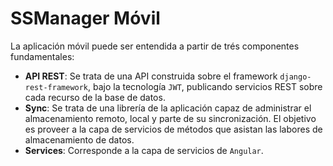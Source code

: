 SSManager Móvil
===============

La aplicación móvil puede ser entendida a partir de trés componentes fundamentales:

* **API REST**: Se trata de una API construida sobre el framework `django-rest-framework`, bajo la tecnología `JWT`, publicando servicios REST sobre cada recurso de la base de datos.
* **Sync**: Se trata de una librería de la aplicación capaz de administrar el almacenamiento remoto, local y parte de su sincronización. El objetivo es proveer a la capa de servicios de métodos que asistan las labores de almacenamiento de datos.
* **Services**: Corresponde a la capa de servicios de `Angular`.

